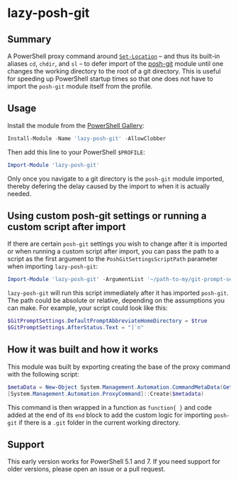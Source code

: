 # lazy-posh-git

## Summary

A PowerShell proxy command around [`Set-Location`](https://docs.microsoft.com/powershell/module/microsoft.powershell.management/set-location) &ndash; and thus its built-in aliases `cd`, `chdir`, and `sl` &ndash; to defer import of the [posh-git](https://github.com/dahlbyk/posh-git) module until one changes the working directory to the root of a git directory. This is useful for speeding up PowerShell startup times so that one does not have to import the `posh-git` module itself from the profile.

## Usage

Install the module from the [PowerShell Gallery](https://www.powershellgallery.com/packages/lazy-posh-git/):

```powershell
Install-Module -Name 'lazy-posh-git' -AllowClobber
```

Then add this line to your PowerShell `$PROFILE`:

```powershell
Import-Module 'lazy-posh-git'
```

Only once you navigate to a git directory is the `posh-git` module imported, thereby defering the delay caused by the import to when it is actually needed.

## Using custom posh-git settings or running a custom script after import

If there are certain `posh-git` settings you wish to change after it is imported or when running a custom script after import, you can pass the path to a script as the first argument to the `PoshGitSettingsScriptPath` parameter when importing `lazy-posh-git`:

```powershell
Import-Module 'lazy-posh-git' -ArgumentList '~/path-to-my/git-prompt-settings.ps1'
``` 

`lazy-posh-git` will run this script immediately after it has imported `posh-git`. The path could be absolute or relative, depending on the assumptions you can make. For example, your script could look like this:

```powershell
$GitPromptSettings.DefaultPromptAbbreviateHomeDirectory = $true
$GitPromptSettings.AfterStatus.Text = "]`n"
```

## How it was built and how it works

This module was built by exporting creating the base of the proxy command with the following script:

```powershell
$metaData = New-Object System.Management.Automation.CommandMetaData(Get-Command Set-Location)
[System.Management.Automation.ProxyCommand]::Create($metadata)
```

This command is then wrapped in a function as `function{ }` and code added at the end of its `end` block to add the custom logic for importing `posh-git` if there is a `.git` folder in the current working directory.

## Support

This early version works for PowerShell 5.1 and 7. If you need support for older versions, please open an issue or a pull request.
